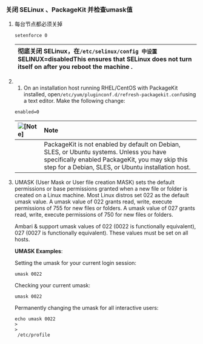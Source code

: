 ### 关闭 SELinux 、PackageKit 并检查umask值

1. 每台节点都必须关掉

   ```
   setenforce 0
   ```

   | 彻底关闭 SELinux，在`/etc/selinux/config 中设置`SELINUX=disabledThis ensures that SELinux does not turn itself on after you reboot the machine . |
   | :--- |

1. 1. On an installation host running RHEL/CentOS with PackageKit installed, open`/etc/yum/pluginconf.d/refresh-packagekit.conf`using a text editor. Make the following change:

   ```
   enabled=0
   ```

   | ![](https://docs.hortonworks.com/HDPDocuments/Ambari-2.5.0.3/bk_ambari-installation/common/images/admon/note.png "\[Note\]") | Note |
   | :--- | :--- |
   |  | PackageKit is not enabled by default on Debian, SLES, or Ubuntu systems. Unless you have specifically enabled PackageKit, you may skip this step for a Debian, SLES, or Ubuntu installation host. |

1. UMASK \(User Mask or User file creation MASK\) sets the default permissions or base permissions granted when a new file or folder is created on a Linux machine. Most Linux distros set 022 as the default umask value. A umask value of 022 grants read, write, execute permissions of 755 for new files or folders. A umask value of 027 grants read, write, execute permissions of 750 for new files or folders.

   Ambari & support umask values of 022 \(0022 is functionally equivalent\), 027 \(0027 is functionally equivalent\). These values must be set on all hosts.

   **UMASK Examples**:

   Setting the umask for your current login session:

   ```
   umask 0022
   ```

   Checking your current umask:

   ```
   umask 0022
   ```

   Permanently changing the umask for all interactive users:

   ```
   echo umask 0022 
   >
   >
    /etc/profile
   ```



